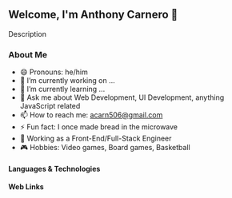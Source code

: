 ## Welcome, I'm Anthony Carnero 👋

Description 

### About Me

- 😄 Pronouns: he/him
- 🔭 I’m currently working on ...
- 🌱 I’m currently learning ...
- 💬 Ask me about Web Development, UI Development, anything JavaScript related
- 📫 How to reach me: acarn506@gmail.com
- ⚡ Fun fact: I once made bread in the microwave 
- 💼 Working as a Front-End/Full-Stack Engineer
- 🎮 Hobbies: Video games, Board games, Basketball

#### Languages & Technologies 

#### Web Links
